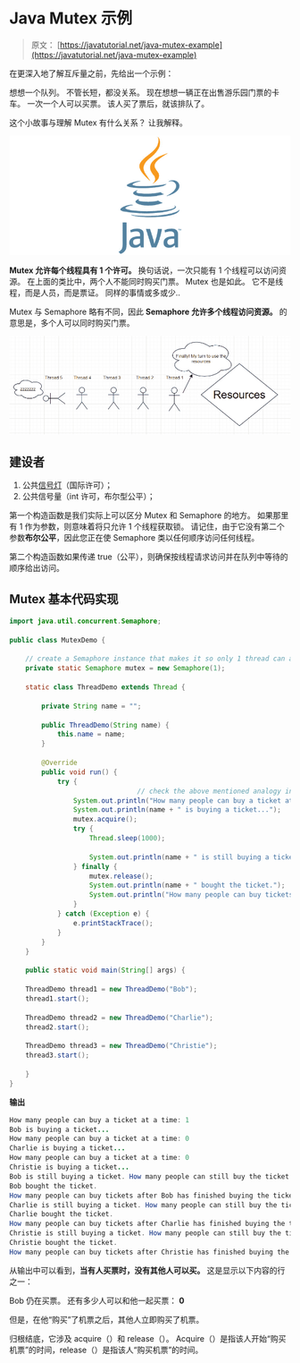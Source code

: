 # Java Mutex 示例

> 原文： [https://javatutorial.net/java-mutex-example](https://javatutorial.net/java-mutex-example)

在更深入地了解互斥量之前，先给出一个示例：

想想一个队列。 不管长短，都没关系。 现在想想一辆正在出售游乐园门票的卡车。 一次一个人可以买票。 该人买了票后，就该排队了。

这个小故事与理解 Mutex 有什么关系？ 让我解释。

![java-featured-image](img/e0db051dedc1179e7424b6d998a6a772.jpg)

**Mutex 允许每个线程具有 1 个许可。** 换句话说，一次只能有 1 个线程可以访问资源。 在上面的类比中，两个人不能同时购买门票。 Mutex 也是如此。 它不是线程，而是人员，而是票证。 同样的事情或多或少..

Mutex 与 Semaphore 略有不同，因此 **Semaphore 允许多个线程访问资源。** 的意思是，多个人可以同时购买门票。

![Mutex java example thread](img/66ac23d82b34151f8831186826308565.jpg)

## 建设者

1.  公共[信号灯](https://javatutorial.net/java-semaphore-example)（国际许可）；
2.  公共信号量（int 许可，布尔型公平）；

第一个构造函数是我们实际上可以区分 Mutex 和 Semaphore 的地方。 如果那里有 1 作为参数，则意味着将只允许 1 个线程获取锁。 请记住，由于它没有第二个参数**布尔公平**，因此您正在使 Semaphore 类以任何顺序访问任何线程。

第二个构造函数如果传递 true（公平），则确保按线程请求访问并在队列中等待的顺序给出访问。

## **Mutex 基本代码实现**

```java
import java.util.concurrent.Semaphore;

public class MutexDemo {

    // create a Semaphore instance that makes it so only 1 thread can access resource at a time
    private static Semaphore mutex = new Semaphore(1);

    static class ThreadDemo extends Thread {

		private String name = "";

		public ThreadDemo(String name) {
		    this.name = name;
		}

		@Override
		public void run() {
		    try {
                                // check the above mentioned analogy in the article for reference
				System.out.println("How many people can buy a ticket at a time: " + mutex.availablePermits());
				System.out.println(name + " is buying a ticket..."); 
				mutex.acquire();
				try {
					Thread.sleep(1000);

					System.out.println(name + " is still buying a ticket. How many people can still buy the ticket alongside him: " + mutex.availablePermits());
				} finally {
					mutex.release();
					System.out.println(name + " bought the ticket.");
					System.out.println("How many people can buy tickets after " + name + " has finished buying the ticket: " + mutex.availablePermits());
				}
		    } catch (Exception e) {
		    	e.printStackTrace();
		    }
		}
    }

    public static void main(String[] args) {

	ThreadDemo thread1 = new ThreadDemo("Bob");
	thread1.start();

	ThreadDemo thread2 = new ThreadDemo("Charlie");
	thread2.start();

	ThreadDemo thread3 = new ThreadDemo("Christie");
	thread3.start();

    }
}
```

**输出**

```java
How many people can buy a ticket at a time: 1
Bob is buying a ticket...
How many people can buy a ticket at a time: 0
Charlie is buying a ticket...
How many people can buy a ticket at a time: 0
Christie is buying a ticket...
Bob is still buying a ticket. How many people can still buy the ticket alongside him: 0
Bob bought the ticket.
How many people can buy tickets after Bob has finished buying the ticket: 1
Charlie is still buying a ticket. How many people can still buy the ticket alongside him: 0
Charlie bought the ticket.
How many people can buy tickets after Charlie has finished buying the ticket: 1
Christie is still buying a ticket. How many people can still buy the ticket alongside him: 0
Christie bought the ticket.
How many people can buy tickets after Christie has finished buying the ticket: 1
```

从输出中可以看到，**当有人买票时，没有其他人可以买。** 这是显示以下内容的行之一：

Bob 仍在买票。 还有多少人可以和他一起买票： **0**

但是，在他“购买”了机票之后，其他人立即购买了机票。

归根结底，它涉及 acquire（）和 release（）。 Acquire（）是指该人开始“购买机票”的时间，release（）是指该人“购买机票”的时间。